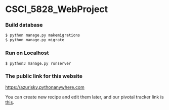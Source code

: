 # CSCI_5828_WebProject

### Build database

```bash
$ python manage.py makemigrations
$ python manage.py migrate
```


### Run on Localhost

```bash
$ python3 manage.py runserver
```

### The public link for this website
https://azurisky.pythonanywhere.com


You can create new recipe and edit them later, and our pivotal tracker link is [this](https://www.pivotaltracker.com/n/projects/2156952).
